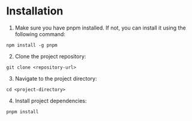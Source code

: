 # Installation



1. Make sure you have pnpm installed. If not, you can install it using the following command:

```npm
npm install -g pnpm
```

2. Clone the project repository:

```npm
git clone <repository-url>
```

3. Navigate to the project directory:

```npm
cd <project-directory>
```

4. Install project dependencies:

```npm
pnpm install
```

